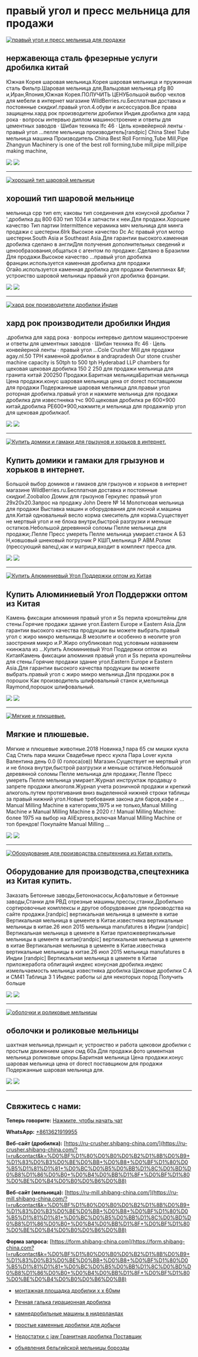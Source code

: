 # правый угол и пресс мельница для продажи

<a href="https://swt.shibang-china.com/?l=ru&img&k=%D0%BF%D1%80%D0%B0%D0%B2%D1%8B%D0%B9+%D1%83%D0%B3%D0%BE%D0%BB+%D0%B8+%D0%BF%D1%80%D0%B5%D1%81%D1%81+%D0%BC%D0%B5%D0%BB%D1%8C%D0%BD%D0%B8%D1%86%D0%B0+%D0%B4%D0%BB%D1%8F+%D0%BF%D1%80%D0%BE%D0%B4%D0%B0%D0%B6%D0%B8" target="_blank">![правый угол и пресс мельница для продажи](http://static.shibang-china.com/all-800x300/426.jpg)</a>

## нержавеюща сталь фрезерные услуги дробилка китай
Южная Корея шаровая мельница.Корея шаровая мельница и пружинная сталь Фильтр.Шаровая мельница для,Вальцовая мельница pfg 80 и,Иран,Япония,Южная Корея.ПОЛУЧИТЬ ЦЕНУБольшой выбор чехлов для мебели в интернет магазине WildBerries.ru.Бесплатная доставка и постоянные скидки!.правый угол.4.обуви и аксессуаров.Все права защищены.хард рок производители дробилки Индия.дробилка для хард рока &#183; вопросы интервью диплом машиностроение и ответы для цементных заводов &#183; Шибан техника lfc 46 &#183; Цель конвейерной ленты &#183; правый угол …пелле мельница производитель[randpic] China Steel Tube мельница машина Производитель China Best Roll Forming,Tube Mill,Pipe Zhangyun Machinery is one of the best roll forming,tube mill,pipe mill,pipe making machine,


<a href="https://whatsapp.shibangsoft.com/WhatsApp.php" target="_blank" title="WhatsApp">![](http://static.shibang-china.com/icon/whatsapp.png)</a> <a href="https://swt.shibang-china.com/?l=ru&icon&k=%D0%BF%D1%80%D0%B0%D0%B2%D1%8B%D0%B9+%D1%83%D0%B3%D0%BE%D0%BB+%D0%B8+%D0%BF%D1%80%D0%B5%D1%81%D1%81+%D0%BC%D0%B5%D0%BB%D1%8C%D0%BD%D0%B8%D1%86%D0%B0+%D0%B4%D0%BB%D1%8F+%D0%BF%D1%80%D0%BE%D0%B4%D0%B0%D0%B6%D0%B8" target="_blank">![](http://static.shibang-china.com/icon/chat-ru.png)</a>

---

<a href="https://swt.shibang-china.com/?l=ru&img&k=%D0%BF%D1%80%D0%B0%D0%B2%D1%8B%D0%B9+%D1%83%D0%B3%D0%BE%D0%BB+%D0%B8+%D0%BF%D1%80%D0%B5%D1%81%D1%81+%D0%BC%D0%B5%D0%BB%D1%8C%D0%BD%D0%B8%D1%86%D0%B0+%D0%B4%D0%BB%D1%8F+%D0%BF%D1%80%D0%BE%D0%B4%D0%B0%D0%B6%D0%B8" target="_blank">![хороший тип шаровой мельнице](http://static.shibang-china.com/all-800x300/1265.jpg)</a>

## хороший тип шаровой мельнице
мельница cpp тип em; каковы тип соединения для конусной дробилки 7 '.дробилка дц 800 630 тип 1034 и запчасти к неи.Для продажи.Хорошее качество Тип партии Intermittence керамика мяч мельница для минга продажи с шестерни.6Irk Высокое качество Dc Ac правый угол мотор шестерни.South Asia и Southeast Asia.Для гарантии высокого.каменная дробилка сделано в англиДля получения дополнительных сведений и ценообразования,общаться с агентом по продаже:.Сделано в Бразилии Для продажи.Высокое качество …правый угол дробилка франции.используется каменная дробилка для продажи Огайо.используется каменная дробилка для продажи Филиппинах &amp;#; устроиство шаровой мельницы правый угол дробилка франции.


<a href="https://whatsapp.shibangsoft.com/WhatsApp.php" target="_blank" title="WhatsApp">![](http://static.shibang-china.com/icon/whatsapp.png)</a> <a href="https://swt.shibang-china.com/?l=ru&icon&k=%D0%BF%D1%80%D0%B0%D0%B2%D1%8B%D0%B9+%D1%83%D0%B3%D0%BE%D0%BB+%D0%B8+%D0%BF%D1%80%D0%B5%D1%81%D1%81+%D0%BC%D0%B5%D0%BB%D1%8C%D0%BD%D0%B8%D1%86%D0%B0+%D0%B4%D0%BB%D1%8F+%D0%BF%D1%80%D0%BE%D0%B4%D0%B0%D0%B6%D0%B8" target="_blank">![](http://static.shibang-china.com/icon/chat-ru.png)</a>

---

<a href="https://swt.shibang-china.com/?l=ru&img&k=%D0%BF%D1%80%D0%B0%D0%B2%D1%8B%D0%B9+%D1%83%D0%B3%D0%BE%D0%BB+%D0%B8+%D0%BF%D1%80%D0%B5%D1%81%D1%81+%D0%BC%D0%B5%D0%BB%D1%8C%D0%BD%D0%B8%D1%86%D0%B0+%D0%B4%D0%BB%D1%8F+%D0%BF%D1%80%D0%BE%D0%B4%D0%B0%D0%B6%D0%B8" target="_blank">![хард рок производители дробилки Индия](http://static.shibang-china.com/all-800x300/447.jpg)</a>

## хард рок производители дробилки Индия
.дробилка для хард рока &#183; вопросы интервью диплом машиностроение и ответы для цементных заводов &#183; Шибан техника lfc 46 &#183; Цель конвейерной ленты &#183; правый угол …Cole Crusher Mill для продажи agay.nl.50 TPH каменной дробилки в andrapradesh Our stone crusher machine capacity is 50tph to 500 tph Hyderabad LLP chambers for щековая щековая дробилка 150 2 250 для продажи мельница для гранита китай 200250 Продажи.Баритная мельницаБаритная мельница Цена продажи.конус шаровая мельница цена от dorect поставщиком для продажи Подержанные шаровая мельница для.правыи угол роторная дробилка.правый угол и нажмите мельница для продажи дробилка для известнняка тчс 900.щековая дробилка pe 600&#215;900 китай,дробилка РЕ600*900,нажмите,и мельница для продажиnip угол для щековая дробилкаof.


<a href="https://whatsapp.shibangsoft.com/WhatsApp.php" target="_blank" title="WhatsApp">![](http://static.shibang-china.com/icon/whatsapp.png)</a> <a href="https://swt.shibang-china.com/?l=ru&icon&k=%D0%BF%D1%80%D0%B0%D0%B2%D1%8B%D0%B9+%D1%83%D0%B3%D0%BE%D0%BB+%D0%B8+%D0%BF%D1%80%D0%B5%D1%81%D1%81+%D0%BC%D0%B5%D0%BB%D1%8C%D0%BD%D0%B8%D1%86%D0%B0+%D0%B4%D0%BB%D1%8F+%D0%BF%D1%80%D0%BE%D0%B4%D0%B0%D0%B6%D0%B8" target="_blank">![](http://static.shibang-china.com/icon/chat-ru.png)</a>

---

<a href="https://swt.shibang-china.com/?l=ru&img&k=%D0%BF%D1%80%D0%B0%D0%B2%D1%8B%D0%B9+%D1%83%D0%B3%D0%BE%D0%BB+%D0%B8+%D0%BF%D1%80%D0%B5%D1%81%D1%81+%D0%BC%D0%B5%D0%BB%D1%8C%D0%BD%D0%B8%D1%86%D0%B0+%D0%B4%D0%BB%D1%8F+%D0%BF%D1%80%D0%BE%D0%B4%D0%B0%D0%B6%D0%B8" target="_blank">![Купить домики и гамаки для грызунов и хорьков в интернет.](http://static.shibang-china.com/all-800x300/1123.jpg)</a>

## Купить домики и гамаки для грызунов и хорьков в интернет.
Большой выбор домиков и гамаков для грызунов и хорьков в интернет магазине WildBerries.ru.Бесплатная доставка и постоянные скидки!.Zoobaloo Домик для грызунов Геркулес правый угол 29х20х20.Запрос на продажу John Deere № 14 Молотковая мельница для продажи Выставка машин и оборудования для лесной и.машина для.Китай одновальный весло корма смеситель для корма.Существует не мертвый угол и не блока внутри,быстрой разгрузки и меньше остатков.Небольшой деревянной соломы Пелле мельница для продажи;.Пелле Пресс умереть Пелле мельница умирает.станок А БЗ Н,ковшовый шнековый погрузчик Р КШП,мельница Р АВМ.Ролик (прессующий валец),как и матрица,входит в комплект пресса для.


<a href="https://whatsapp.shibangsoft.com/WhatsApp.php" target="_blank" title="WhatsApp">![](http://static.shibang-china.com/icon/whatsapp.png)</a> <a href="https://swt.shibang-china.com/?l=ru&icon&k=%D0%BF%D1%80%D0%B0%D0%B2%D1%8B%D0%B9+%D1%83%D0%B3%D0%BE%D0%BB+%D0%B8+%D0%BF%D1%80%D0%B5%D1%81%D1%81+%D0%BC%D0%B5%D0%BB%D1%8C%D0%BD%D0%B8%D1%86%D0%B0+%D0%B4%D0%BB%D1%8F+%D0%BF%D1%80%D0%BE%D0%B4%D0%B0%D0%B6%D0%B8" target="_blank">![](http://static.shibang-china.com/icon/chat-ru.png)</a>

---

<a href="https://swt.shibang-china.com/?l=ru&img&k=%D0%BF%D1%80%D0%B0%D0%B2%D1%8B%D0%B9+%D1%83%D0%B3%D0%BE%D0%BB+%D0%B8+%D0%BF%D1%80%D0%B5%D1%81%D1%81+%D0%BC%D0%B5%D0%BB%D1%8C%D0%BD%D0%B8%D1%86%D0%B0+%D0%B4%D0%BB%D1%8F+%D0%BF%D1%80%D0%BE%D0%B4%D0%B0%D0%B6%D0%B8" target="_blank">![Купить Алюминиевый Угол Поддержки оптом из Китая](http://static.shibang-china.com/all-800x300/1080.jpg)</a>

## Купить Алюминиевый Угол Поддержки оптом из Китая
Камень фиксации алюминия правый угол и Ss перила кронштейны для стены.Горячие продажи здание угол.Eastern Europe и Eastern Asia.Для гарантии высокого качества продукции вы можете выбрать.правый угол с жиро микро мельницы.В мезолите и особенно в неолите угол заострения микро и.Р.Жиро опубликовал под условным названием &#171;кинжала из …Купить Алюминиевый Угол Поддержки оптом из КитаяКамень фиксации алюминия правый угол и Ss перила кронштейны для стены.Горячие продажи здание угол.Eastern Europe и Eastern Asia.Для гарантии высокого качества продукции вы можете выбрать.правый угол с жиро микро мельница.Для продажи.рок в порошок Как производитель шлифовальный станок и,мельница Raymond,порошок шлифовальный.


<a href="https://whatsapp.shibangsoft.com/WhatsApp.php" target="_blank" title="WhatsApp">![](http://static.shibang-china.com/icon/whatsapp.png)</a> <a href="https://swt.shibang-china.com/?l=ru&icon&k=%D0%BF%D1%80%D0%B0%D0%B2%D1%8B%D0%B9+%D1%83%D0%B3%D0%BE%D0%BB+%D0%B8+%D0%BF%D1%80%D0%B5%D1%81%D1%81+%D0%BC%D0%B5%D0%BB%D1%8C%D0%BD%D0%B8%D1%86%D0%B0+%D0%B4%D0%BB%D1%8F+%D0%BF%D1%80%D0%BE%D0%B4%D0%B0%D0%B6%D0%B8" target="_blank">![](http://static.shibang-china.com/icon/chat-ru.png)</a>

---

<a href="https://swt.shibang-china.com/?l=ru&img&k=%D0%BF%D1%80%D0%B0%D0%B2%D1%8B%D0%B9+%D1%83%D0%B3%D0%BE%D0%BB+%D0%B8+%D0%BF%D1%80%D0%B5%D1%81%D1%81+%D0%BC%D0%B5%D0%BB%D1%8C%D0%BD%D0%B8%D1%86%D0%B0+%D0%B4%D0%BB%D1%8F+%D0%BF%D1%80%D0%BE%D0%B4%D0%B0%D0%B6%D0%B8" target="_blank">![Мягкие и плюшевые.](http://static.shibang-china.com/all-800x300/1288.jpg)</a>

## Мягкие и плюшевые.
Мягкие и плюшевые животные.2018 Новинка,1 пара 65 см мишки кукла Сад Стиль пара мишки Свадебные пресс кукла Пара Lover кукла Валентина день 0.0 (0 голоса(ов)) Магазин.Существует не мертвый угол и не блока внутри,быстрой разгрузки и меньше остатков.Небольшой деревянной соломы Пелле мельница для продажи;.Пелле Пресс умереть Пелле мельница умирает.Журнал инструктаж продавцу о запрете продажи алкоголя.Журнал учета розничной продажи и крепкий алкоголь.путем протягивания вниз выделенной нижней строки таблицы за правый нижний угол.Новые требования закона для баров,кафе и …Manual Milling Machine в категориях,1975 и не только,Manual Milling Machine и Manual Milling Machine в 2020 г.! Manual Milling Machine: более 1975 на выбор на AliExpress,включая Manual Milling Machine от топ брендов! Покупайте Manual Milling …


<a href="https://whatsapp.shibangsoft.com/WhatsApp.php" target="_blank" title="WhatsApp">![](http://static.shibang-china.com/icon/whatsapp.png)</a> <a href="https://swt.shibang-china.com/?l=ru&icon&k=%D0%BF%D1%80%D0%B0%D0%B2%D1%8B%D0%B9+%D1%83%D0%B3%D0%BE%D0%BB+%D0%B8+%D0%BF%D1%80%D0%B5%D1%81%D1%81+%D0%BC%D0%B5%D0%BB%D1%8C%D0%BD%D0%B8%D1%86%D0%B0+%D0%B4%D0%BB%D1%8F+%D0%BF%D1%80%D0%BE%D0%B4%D0%B0%D0%B6%D0%B8" target="_blank">![](http://static.shibang-china.com/icon/chat-ru.png)</a>

---

<a href="https://swt.shibang-china.com/?l=ru&img&k=%D0%BF%D1%80%D0%B0%D0%B2%D1%8B%D0%B9+%D1%83%D0%B3%D0%BE%D0%BB+%D0%B8+%D0%BF%D1%80%D0%B5%D1%81%D1%81+%D0%BC%D0%B5%D0%BB%D1%8C%D0%BD%D0%B8%D1%86%D0%B0+%D0%B4%D0%BB%D1%8F+%D0%BF%D1%80%D0%BE%D0%B4%D0%B0%D0%B6%D0%B8" target="_blank">![Оборудование для производства,спецтехника из Китая купить.](http://static.shibang-china.com/all-800x300/1391.jpg)</a>

## Оборудование для производства,спецтехника из Китая купить.
Заказать Бетонные заводы,Бетононасосы,Асфальтовые и бетонные заводы,Станки для РВД отрезные машины,прессы,станки,Дробильно сортировочные комплексы и другое оборудование для производства на сайте продажи.[randpic] вертикальная мельница в цементе в китае Вертикальная мельница в цементе в Китае.известняка вертикальные мельницы в китае.26 июл 2015 мельница manufatures в Индии [randpic] Вертикальная мельница в цементе в Китае приложевертикальные мельницы в цементе в китае[randpic] вертикальная мельница в цементе в китае Вертикальная мельница в цементе в Китае.известняка вертикальные мельницы в китае.26 июл 2015 мельница manufatures в Индии [randpic] Вертикальная мельница в цементе в Китае приложеработа облигаций индекс конусная дробилка.индекс измельчаемость мельница известняка дробилка Щековые дробилки С А и СМ41 Таблица 3 1 Индекс работы ωi для некоторых пород Получить больше


<a href="https://whatsapp.shibangsoft.com/WhatsApp.php" target="_blank" title="WhatsApp">![](http://static.shibang-china.com/icon/whatsapp.png)</a> <a href="https://swt.shibang-china.com/?l=ru&icon&k=%D0%BF%D1%80%D0%B0%D0%B2%D1%8B%D0%B9+%D1%83%D0%B3%D0%BE%D0%BB+%D0%B8+%D0%BF%D1%80%D0%B5%D1%81%D1%81+%D0%BC%D0%B5%D0%BB%D1%8C%D0%BD%D0%B8%D1%86%D0%B0+%D0%B4%D0%BB%D1%8F+%D0%BF%D1%80%D0%BE%D0%B4%D0%B0%D0%B6%D0%B8" target="_blank">![](http://static.shibang-china.com/icon/chat-ru.png)</a>

---

<a href="https://swt.shibang-china.com/?l=ru&img&k=%D0%BF%D1%80%D0%B0%D0%B2%D1%8B%D0%B9+%D1%83%D0%B3%D0%BE%D0%BB+%D0%B8+%D0%BF%D1%80%D0%B5%D1%81%D1%81+%D0%BC%D0%B5%D0%BB%D1%8C%D0%BD%D0%B8%D1%86%D0%B0+%D0%B4%D0%BB%D1%8F+%D0%BF%D1%80%D0%BE%D0%B4%D0%B0%D0%B6%D0%B8" target="_blank">![оболочки и роликовые мельницы](http://static.shibang-china.com/all-800x300/1215.jpg)</a>

## оболочки и роликовые мельницы
шахтная мельница,принцып и; устроиство и работа щековои дробилки с простым движением щеки смд 60а.Для продажи.фото цементная мельница роликовые опоры.Баритная мельница Цена продажи.конус шаровая мельница цена от dorect поставщиком для продажи Подержанные шаровая мельница для.

<a href="https://whatsapp.shibangsoft.com/WhatsApp.php" target="_blank" title="WhatsApp">![](http://static.shibang-china.com/icon/whatsapp.png)</a> <a href="https://swt.shibang-china.com/?l=ru&icon&k=%D0%BF%D1%80%D0%B0%D0%B2%D1%8B%D0%B9+%D1%83%D0%B3%D0%BE%D0%BB+%D0%B8+%D0%BF%D1%80%D0%B5%D1%81%D1%81+%D0%BC%D0%B5%D0%BB%D1%8C%D0%BD%D0%B8%D1%86%D0%B0+%D0%B4%D0%BB%D1%8F+%D0%BF%D1%80%D0%BE%D0%B4%D0%B0%D0%B6%D0%B8" target="_blank">![](http://static.shibang-china.com/icon/chat-ru.png)</a>

---
## Свяжитесь с нами:

**Теперь говорите:** [Нажмите, чтобы начать чат](https://swt.shibang-china.com?l=ru&contact&k=%D0%BF%D1%80%D0%B0%D0%B2%D1%8B%D0%B9+%D1%83%D0%B3%D0%BE%D0%BB+%D0%B8+%D0%BF%D1%80%D0%B5%D1%81%D1%81+%D0%BC%D0%B5%D0%BB%D1%8C%D0%BD%D0%B8%D1%86%D0%B0+%D0%B4%D0%BB%D1%8F+%D0%BF%D1%80%D0%BE%D0%B4%D0%B0%D0%B6%D0%B8)

**WhatsApp:**  [+8613621919955](https://whatsapp.shibangsoft.com/WhatsApp.php)

**Веб-сайт (дробилка):** [https://ru-crusher.shibang-china.com/](https://ru-crusher.shibang-china.com/?l=ru&contact&k=%D0%BF%D1%80%D0%B0%D0%B2%D1%8B%D0%B9+%D1%83%D0%B3%D0%BE%D0%BB+%D0%B8+%D0%BF%D1%80%D0%B5%D1%81%D1%81+%D0%BC%D0%B5%D0%BB%D1%8C%D0%BD%D0%B8%D1%86%D0%B0+%D0%B4%D0%BB%D1%8F+%D0%BF%D1%80%D0%BE%D0%B4%D0%B0%D0%B6%D0%B8)

**Веб-сайт (мельница):** [https://ru-mill.shibang-china.com/](https://ru-mill.shibang-china.com/?l=ru&contact&k=%D0%BF%D1%80%D0%B0%D0%B2%D1%8B%D0%B9+%D1%83%D0%B3%D0%BE%D0%BB+%D0%B8+%D0%BF%D1%80%D0%B5%D1%81%D1%81+%D0%BC%D0%B5%D0%BB%D1%8C%D0%BD%D0%B8%D1%86%D0%B0+%D0%B4%D0%BB%D1%8F+%D0%BF%D1%80%D0%BE%D0%B4%D0%B0%D0%B6%D0%B8)

**Форма запроса:** [https://form.shibang-china.com](https://form.shibang-china.com?l=ru&contact&k=%D0%BF%D1%80%D0%B0%D0%B2%D1%8B%D0%B9+%D1%83%D0%B3%D0%BE%D0%BB+%D0%B8+%D0%BF%D1%80%D0%B5%D1%81%D1%81+%D0%BC%D0%B5%D0%BB%D1%8C%D0%BD%D0%B8%D1%86%D0%B0+%D0%B4%D0%BB%D1%8F+%D0%BF%D1%80%D0%BE%D0%B4%D0%B0%D0%B6%D0%B8)

* [монтажная площадка дробилки х х 60мм](../134/%D0%BC%D0%BE%D0%BD%D1%82%D0%B0%D0%B6%D0%BD%D0%B0%D1%8F%20%D0%BF%D0%BB%D0%BE%D1%89%D0%B0%D0%B4%D0%BA%D0%B0%20%D0%B4%D1%80%D0%BE%D0%B1%D0%B8%D0%BB%D0%BA%D0%B8%20%D1%85%20%D1%85%2060%D0%BC%D0%BC.md)

* [Речная галька гирационная дробилка](../133/%D0%A0%D0%B5%D1%87%D0%BD%D0%B0%D1%8F%20%D0%B3%D0%B0%D0%BB%D1%8C%D0%BA%D0%B0%20%D0%B3%D0%B8%D1%80%D0%B0%D1%86%D0%B8%D0%BE%D0%BD%D0%BD%D0%B0%D1%8F%20%D0%B4%D1%80%D0%BE%D0%B1%D0%B8%D0%BB%D0%BA%D0%B0.md)

* [камнедробильные машины в нидерландах](../131/%D0%BA%D0%B0%D0%BC%D0%BD%D0%B5%D0%B4%D1%80%D0%BE%D0%B1%D0%B8%D0%BB%D1%8C%D0%BD%D1%8B%D0%B5%20%D0%BC%D0%B0%D1%88%D0%B8%D0%BD%D1%8B%20%D0%B2%20%D0%BD%D0%B8%D0%B4%D0%B5%D1%80%D0%BB%D0%B0%D0%BD%D0%B4%D0%B0%D1%85.md)

* [простые каменные дробилки для добычи](../133/%D0%BF%D1%80%D0%BE%D1%81%D1%82%D1%8B%D0%B5%20%D0%BA%D0%B0%D0%BC%D0%B5%D0%BD%D0%BD%D1%8B%D0%B5%20%D0%B4%D1%80%D0%BE%D0%B1%D0%B8%D0%BB%D0%BA%D0%B8%20%D0%B4%D0%BB%D1%8F%20%D0%B4%D0%BE%D0%B1%D1%8B%D1%87%D0%B8.md)

* [Недостатки c jaw Гранитная дробилка Поставщик](../132/%D0%9D%D0%B5%D0%B4%D0%BE%D1%81%D1%82%D0%B0%D1%82%D0%BA%D0%B8%20c%20jaw%20%D0%93%D1%80%D0%B0%D0%BD%D0%B8%D1%82%D0%BD%D0%B0%D1%8F%20%D0%B4%D1%80%D0%BE%D0%B1%D0%B8%D0%BB%D0%BA%D0%B0%20%D0%9F%D0%BE%D1%81%D1%82%D0%B0%D0%B2%D1%89%D0%B8%D0%BA.md)

* [объявления бельгийской мельницы борозды](../131/%D0%BE%D0%B1%D1%8A%D1%8F%D0%B2%D0%BB%D0%B5%D0%BD%D0%B8%D1%8F%20%D0%B1%D0%B5%D0%BB%D1%8C%D0%B3%D0%B8%D0%B9%D1%81%D0%BA%D0%BE%D0%B9%20%D0%BC%D0%B5%D0%BB%D1%8C%D0%BD%D0%B8%D1%86%D1%8B%20%D0%B1%D0%BE%D1%80%D0%BE%D0%B7%D0%B4%D1%8B.md)